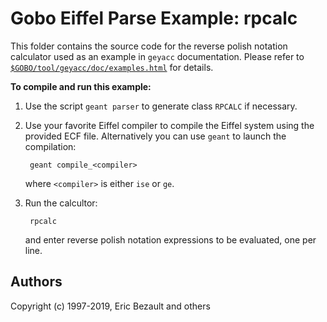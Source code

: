 ﻿# Gobo Eiffel Parse Example: rpcalc

This folder contains the source code for the reverse polish notation
calculator used as an example in `geyacc` documentation.
Please refer to
[`$GOBO/tool/geyacc/doc/examples.html`](https://www.gobosoft.com/eiffel/gobo/tool/geyacc/doc/examples.html)
for details.

**To compile and run this example:**

1. Use the script `geant parser` to generate class `RPCALC` if necessary.

2. Use your favorite Eiffel compiler to compile the Eiffel system using
   the provided ECF file. Alternatively you can use `geant` to launch
   the compilation:
   
        geant compile_<compiler>
       
    where `<compiler>` is either `ise` or `ge`.

3. Run the calcultor:

        rpcalc

   and enter reverse polish notation expressions to be evaluated, one
   per line.

## Authors

Copyright (c) 1997-2019, Eric Bezault and others
